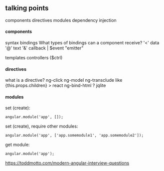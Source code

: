 ## talking points
  components
  directives
  modules
  dependency injection


#### components
  syntax
  bindings
    What types of bindings can a component receive?
    '<' data
    '@' text
    '&' callback | $event "emitter"


  templates
  controllers ($ctrl)


#### directives
  what is a directive?
  ng-click
  ng-model
  ng-transclude
    like {this.props.children} > react
  ng-bind-html ?
  jqlite  


#### modules
  set (create):

  `angular.module('app', []);`

  set (create), require other modules:

  `angular.module('app', ['app.somemodule1', 'app.somemodule2']);`

  get module:

  `angular.module('app');`





https://toddmotto.com/modern-angular-interview-questions
